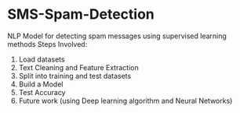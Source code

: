 # SMS-Spam-Detection
NLP Model for detecting spam messages using supervised learning methods
Steps Involved:
1. Load datasets
2. Text Cleaning and Feature Extraction
3. Split into training and test datasets
4. Build a Model
5. Test Accuracy
6. Future work (using Deep learning algorithm and Neural Networks)
